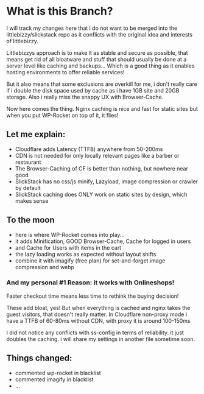 # What is this Branch?

I will track my changes here that i do not want to be merged into the littlebizzy/slickstack repo as it conflicts with the original idea and interests of littlebizzy.

Littlebizzys approach is to make it as stable and secure as possible, that means get rid of all bloatware and stuff that should usually be done at a server level like caching and backups... Which is a good thing as it enables hosting environments to offer reliable services!

But it also means that some exclusions are overkill for me, i don't really care if i double the disk space used by cache as i have 1GB site and 20GB storage. Also i really miss the snappy UX with Browser-Cache.

Now here comes the thing. Nginx caching is nice and fast for static sites but when you put WP-Rocket on top of it, it flies!

## Let me explain:
* Cloudflare adds Latency (TTFB) anywhere from 50-200ms 
* CDN is not needed for only locally relevant pages like a barber or restaurant
* The Browser-Caching of CF is better than nothing, but nowhere near good
* SlickStack has no css/js minify, Lazyload, image compression or crawler by default
* SlickStack caching does ONLY work on static sites by design, which makes sense

## To the moon
* here is where WP-Rocket comes into play...
* it adds Minification, GOOD Browser-Cache, Cache for logged in users
* and Cache for Users with items in the cart
* the lazy loading works as expected without layout shifts
* combine it with imagify (free plan) for set-and-forget image compression and webp
### And my personal #1 Reason: it works with Onlineshops!
Faster checkout time means less time to rethink the buying decision!  

These add bloat, yes! But when everything is cached and nginx takes the guest visitors, that doesn't really matter. In Cloudflare non-proxy mode i have a TTFB of 60-80ms without CDN, with proxy it is around 100-150ms

I did not notice any conflicts with ss-config in terms of reliability. it just doubles the caching. i will share my settings in another file sometime soon.

## Things changed:
* commented wp-rocket in blacklist
* commented imagify in blacklist
* ...